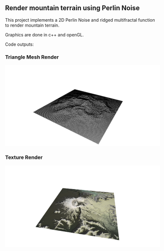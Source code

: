 ## Render mountain terrain using Perlin Noise

This project implements a 2D Perlin Noise and ridged multifractal function to render mountain terrain.

Graphics are done in c++ and openGL.

Code outputs:
### Triangle Mesh Render
![image](textures/mountain1.png)
### Texture Render
![image](textures/mountain2.png)
